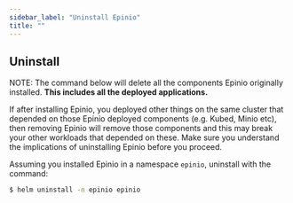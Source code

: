 ```yaml
---
sidebar_label: "Uninstall Epinio"
title: ""
---
```


## Uninstall

NOTE: The command below will delete all the components Epinio originally installed.
**This includes all the deployed applications.**

If after installing Epinio, you deployed other things on the same cluster
that depended on those Epinio deployed components (e.g. Kubed, Minio etc),
then removing Epinio will remove those components and this may break your other
workloads that depended on these. Make sure you understand the implications of
uninstalling Epinio before you proceed.

Assuming you installed Epinio in a namespace `epinio`, uninstall with the command:

```bash
$ helm uninstall -n epinio epinio
```
